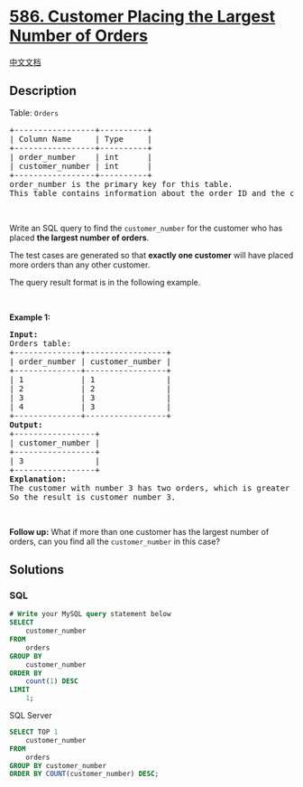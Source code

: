 # [586. Customer Placing the Largest Number of Orders](https://leetcode.com/problems/customer-placing-the-largest-number-of-orders)

[中文文档](/solution/0500-0599/0586.Customer%20Placing%20the%20Largest%20Number%20of%20Orders/README.md)

## Description

<p>Table: <code>Orders</code></p>

<pre>
+-----------------+----------+
| Column Name     | Type     |
+-----------------+----------+
| order_number    | int      |
| customer_number | int      |
+-----------------+----------+
order_number is the primary key for this table.
This table contains information about the order ID and the customer ID.
</pre>

<p>&nbsp;</p>

<p>Write an SQL query to find the <code>customer_number</code> for the customer who has placed <strong>the largest number of orders</strong>.</p>

<p>The test cases are generated so that <strong>exactly one customer</strong> will have placed more orders than any other customer.</p>

<p>The query result format is in the following example.</p>

<p>&nbsp;</p>
<p><strong class="example">Example 1:</strong></p>

<pre>
<strong>Input:</strong> 
Orders table:
+--------------+-----------------+
| order_number | customer_number |
+--------------+-----------------+
| 1            | 1               |
| 2            | 2               |
| 3            | 3               |
| 4            | 3               |
+--------------+-----------------+
<strong>Output:</strong> 
+-----------------+
| customer_number |
+-----------------+
| 3               |
+-----------------+
<strong>Explanation:</strong> 
The customer with number 3 has two orders, which is greater than either customer 1 or 2 because each of them only has one order. 
So the result is customer_number 3.
</pre>

<p>&nbsp;</p>
<p><strong>Follow up:</strong> What if more than one customer has the largest number of orders, can you find all the <code>customer_number</code> in this case?</p>

## Solutions

<!-- tabs:start -->

### **SQL**

```sql
# Write your MySQL query statement below
SELECT
    customer_number
FROM
    orders
GROUP BY
    customer_number
ORDER BY
    count(1) DESC
LIMIT
    1;
```

SQL Server

```sql
SELECT TOP 1
    customer_number
FROM
    orders
GROUP BY customer_number
ORDER BY COUNT(customer_number) DESC;
```

<!-- tabs:end -->
